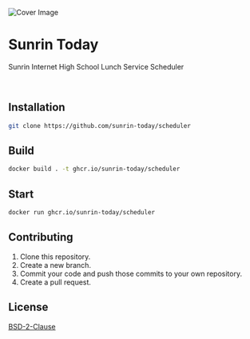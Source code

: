 ![Cover Image](https://github.com/sunrin-today/.github/blob/assets/cover.png)

# Sunrin Today

Sunrin Internet High School Lunch Service Scheduler

<br>

## Installation

```sh
git clone https://github.com/sunrin-today/scheduler
```

## Build

```sh
docker build . -t ghcr.io/sunrin-today/scheduler
```

## Start

```sh
docker run ghcr.io/sunrin-today/scheduler
```

## Contributing

1. Clone this repository.
2. Create a new branch.
3. Commit your code and push those commits to your own repository.
4. Create a pull request.

## License

[BSD-2-Clause](https://github.com/sunrin-today/scheduler/blob/main/LICENSE)
